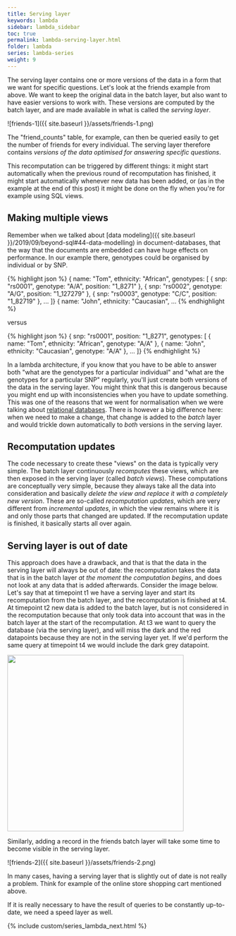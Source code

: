 ```yaml
---
title: Serving layer
keywords: lambda
sidebar: lambda_sidebar
toc: true
permalink: lambda-serving-layer.html
folder: lambda
series: lambda-series
weight: 9
---
```


The serving layer contains one or more versions of the data in a form that we want for specific questions. Let's look at the friends example from above. We want to keep the original data in the batch layer, but also want to have easier versions to work with. These versions are computed by the batch layer, and are made available in what is called the _serving layer_.

![friends-1]({{ site.baseurl }}/assets/friends-1.png)

The "friend_counts" table, for example, can then be queried easily to get the number of friends for every individual. The serving layer therefore contains _versions of the data optimised for answering specific questions_.

This recomputation can be triggered by different things: it might start automatically when the previous round of recomputation has finished, it might start automatically whenever new data has been added, or (as in the example at the end of this post) it might be done on the fly when you're for example using SQL views.

## Making multiple views
Remember when we talked about [data modeling]({{ site.baseurl }}/2019/09/beyond-sql#44-data-modelling) in document-databases, that the way that the documents are embedded can have huge effects on performance. In our example there, genotypes could be organised by individual or by SNP.

{% highlight json %}
{ name: "Tom",
  ethnicity: "African",
  genotypes: [
    { snp: "rs0001",
      genotype: "A/A",
      position: "1_8271" },
    { snp: "rs0002",
      genotype: "A/G",
      position: "1_127279" },
    { snp: "rs0003",
      genotype: "C/C",
      position: "1_82719" },
    ...
  ]}
{ name: "John",
  ethnicity: "Caucasian",
  ...
{% endhighlight %}

versus

{% highlight json %}
{ snp: "rs0001",
  position: "1_8271",
  genotypes: [
    { name: "Tom",
      ethnicity: "African",
      genotype: "A/A" },
    { name: "John",
      ethnicity: "Caucasian",
      genotype: "A/A" },
    ...
  ]}
{% endhighlight %}

In a lambda architecture, if you know that you have to be able to answer both "what are the genotypes for a particular individual" and "what are the genotypes for a particular SNP" regularly, you'll just create both versions of the data in the serving layer. You might think that this is dangerous because you might end up with inconsistencies when you have to update something. This was one of the reasons that we went for normalisation when we were talking about [relational databases](http://vda-lab.be/2019/08/extended-introduction-to-relational-databases). There is however a big difference here: when we need to make a change, that change is added to the _batch_ layer and would trickle down automatically to _both_ versions in the serving layer.

## Recomputation updates
The code necessary to create these "views" on the data is typically very simple. The batch layer continuously _recomputes_ these views, which are then exposed in the serving layer (called _batch views_). These computations are conceptually very simple, because they always take all the data into consideration and basically _delete the view and replace it with a completely new version_. These are so-called _recomputation updates_, which are very different from _incremental updates_, in which the view remains where it is and only those parts that changed are updated. If the recomputation update is finished, it basically starts all over again.

## Serving layer is out of date
This approach does have a drawback, and that is that the data in the serving layer will always be out of date: the recomputation takes the data that is in the batch layer _at the moment the computation begins_, and does not look at any data that is added afterwards. Consider the image below. Let's say that at timepoint t1 we have a serving layer and start its recomputation from the batch layer, and the recomputation is finished at t4. At timepoint t2 new data is added to the batch layer, but is not considered in the recomputation because that only took data into account that was in the batch layer at the start of the recomputation. At t3 we want to query the database (via the serving layer), and will miss the dark and the red datapoints because they are not in the serving layer yet. If we'd perform the same query at timepoint t4 we would include the dark grey datapoint.

<img src="{{ site.baseurl }}/assets/servinglayer-outofdate2.png" width="400px" />

Similarly, adding a record in the friends batch layer will take some time to become visible in the serving layer.

![friends-2]({{ site.baseurl }}/assets/friends-2.png)

In many cases, having a serving layer that is slightly out of date is not really a problem. Think for example of the online store shopping cart mentioned above.

If it is really necessary to have the result of queries to be constantly up-to-date, we need a speed layer as well.

{% include custom/series_lambda_next.html %}
